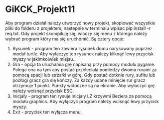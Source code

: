 # GiKCK_Projekt11
Aby program działał należy utworzyć nowy projekt, skopiować wszystkie pliki do folderu z projektem, nastepnie w terminalu wpisac pip install -r req.txt.
Gdy projekt skompiluję się, właczy się menu z którego należy wybrać program który ma się uruchomić. Są cztery opcje:

1. Rysunek - program ten zawiera rysunek domu narysowany poprzez moduł turtle. Aby wyłączyc ten rysunek należy kliknąć lewy przycisk myszy w jakimkolwiek miejsu.
2. Gra - opcja ta uruchamia grę napisaną przy pomocy modułu pygame. Polega ona na tym aby postać przeleciała pomiedzy dwoma rurami za pomocą spacji lub strzałki w górę. Gdy postać dotknie rury, sufitu lub podłogi gracz gra się kończy. Za każdy udane minięcie rur gracz otrzymuje 1 punkt. Punkty widoczne są na ekranie. Aby wyłaczyć grę należy wcisnąć przycisk ESC.
3. Inicjały - program ten rysuje inicjały LZ krzywmi Beziera za pomocą modułu graphics. Aby wyłączyć program należy wcisnąć lewy przycisk myszy.
4. Exit - przycisk ten wyłącza menu.
